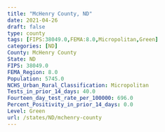 ```yaml
---
title: "McHenry County, ND"
date: 2021-04-26
draft: false
type: county
tags: [FIPS:38049.0,FEMA:8.0,Micropolitan,Green]
categories: [ND]
County: McHenry County
State: ND
FIPS: 38049.0
FEMA_Region: 8.0
Population: 5745.0
NCHS_Urban_Rural_Classification: Micropolitan
Tests_in_prior_14_days: 40.0
Fourteen_day_test_rate_per_100000: 696.0
Percent_Positivity_in_prior_14_days: 0.0
Level: Green
url: /states/ND/mchenry-county
---
```




